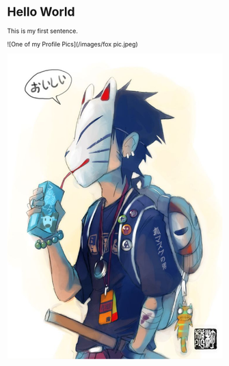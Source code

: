 # Hello World

This is my first sentence.

![One of my Profile Pics](/images/fox pic.jpeg)

![One of my Profile Pics](/images/fox_boy.jpeg)
